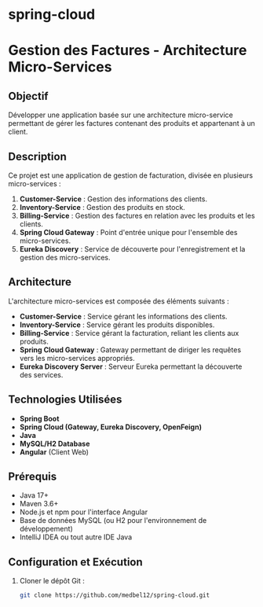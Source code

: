 # spring-cloud

# Gestion des Factures - Architecture Micro-Services

## Objectif
Développer une application basée sur une architecture micro-service permettant de gérer les factures contenant des produits et appartenant à un client.

## Description
Ce projet est une application de gestion de facturation, divisée en plusieurs micro-services :

1. **Customer-Service** : Gestion des informations des clients.
2. **Inventory-Service** : Gestion des produits en stock.
3. **Billing-Service** : Gestion des factures en relation avec les produits et les clients.
4. **Spring Cloud Gateway** : Point d'entrée unique pour l'ensemble des micro-services.
5. **Eureka Discovery** : Service de découverte pour l'enregistrement et la gestion des micro-services.

## Architecture
L'architecture micro-services est composée des éléments suivants :

- **Customer-Service** : Service gérant les informations des clients.
- **Inventory-Service** : Service gérant les produits disponibles.
- **Billing-Service** : Service gérant la facturation, reliant les clients aux produits.
- **Spring Cloud Gateway** : Gateway permettant de diriger les requêtes vers les micro-services appropriés.
- **Eureka Discovery Server** : Serveur Eureka permettant la découverte des services.

## Technologies Utilisées
- **Spring Boot**
- **Spring Cloud (Gateway, Eureka Discovery, OpenFeign)**
- **Java**
- **MySQL/H2 Database**
- **Angular** (Client Web)

## Prérequis
- Java 17+
- Maven 3.6+
- Node.js et npm pour l'interface Angular
- Base de données MySQL (ou H2 pour l'environnement de développement)
- IntelliJ IDEA ou tout autre IDE Java

## Configuration et Exécution
1. Cloner le dépôt Git :
   ```bash
   git clone https://github.com/medbel12/spring-cloud.git
